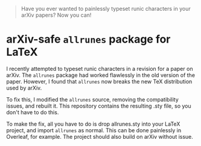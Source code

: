 > Have you ever wanted to painlessly typeset runic characters in your arXiv papers? Now you can!

# arXiv-safe `allrunes` package for LaTeX

I recently attempted to typeset runic characters in a revision for a paper on arXiv. The `allrunes` package had worked flawlessly in the old version of the paper. However, I found that `allrunes` now breaks the new TeX distribution used by arXiv.

To fix this, I modified the `allrunes` source, removing the compatibility issues, and rebuilt it. This repository contains the resulting .sty file, so you don't have to do this.

To make the fix, all you have to do is drop allrunes.sty into your LaTeX project, and import `allrunes` as normal. This can be done painlessly in Overleaf, for example. The project should also build on arXiv without issue.